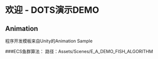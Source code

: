 # 欢迎 - DOTS演示DEMO

## Animation

程序开发模板来自Unity的Animation Sample

###ECS鱼群算法：
路径：Assets/Scenes/E_A_DEMO_FISH_ALGORITHM
